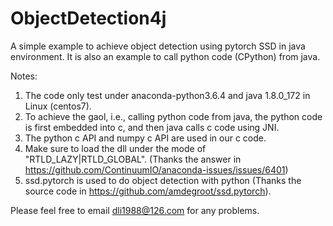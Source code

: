 # ObjectDetection4j
A simple example to achieve object detection using pytorch SSD in java environment. It is also an example to call python code (CPython) from java.

Notes:
1. The code only test under anaconda-python3.6.4 and java 1.8.0_172 in Linux (centos7).
2. To achieve the gaol, i.e., calling python code from java, the python code is first embedded into c, and then java calls c code using JNI.
3. The python c API and numpy c API are used in our c code.
4. Make sure to load the dll under the mode of "RTLD_LAZY|RTLD_GLOBAL". (Thanks the answer in https://github.com/ContinuumIO/anaconda-issues/issues/6401)
5. ssd.pytorch is used to do object detection with python (Thanks the source code in https://github.com/amdegroot/ssd.pytorch).

Please feel free to email dli1988@126.com for any problems.

